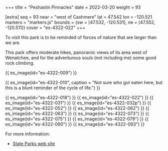 +++
title = "Peshastin Pinnacles"
date = 2022-03-20
weight = 93

[extra]
seq = 93
near = "west of Cashmere"
lat = 47.542
lon = -120.521
markers = "markers.js"
bounds = {sw = [47.532, -120.531], ne = [47.552, -120.511]}
cover = "es-4322-022"
+++

To visit this park is to be reminded of forces of nature that are larger than we are.

<!-- more -->

This park offers moderate hikes, panoramic views of its area west of Wenatchee, and for the adventurous souls (not including me) some good rock climbing.

{{ es_image(id="es-4322-009") }}

{{ es_image(id="es-4322-010", caption = "Not sure who got eaten here, but this is a blunt reminder of the cycle of life.") }}

{{ es_image(id="es-4322-018") }}
{{ es_image(id="es-4322-022") }}
{{ es_image(id="es-4322-031") }}
{{ es_image(id="es-4322-032p") }}
{{ es_image(id="es-4322-052") }}
{{ es_image(id="es-4322-062") }}
{{ es_image(id="es-4322-063") }}
{{ es_image(id="es-4322-073") }}
{{ es_image(id="es-4322-075") }}
{{ es_image(id="es-4322-079") }}
{{ es_image(id="es-4322-090") }}
{{ es_image(id="es-4322-093") }}

For more information:

* [State Parks web site](https://www.parks.wa.gov/565/Peshastin-Pinnacles)
